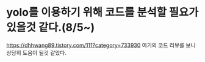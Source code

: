 # yolo를 이용하기 위해 코드를 분석할 필요가 있을것 같다.(8/5~)
https://dhhwang89.tistory.com/111?category=733930 여기의 코드 리뷰를 보니 상당히 도움이 될것 같았다.
